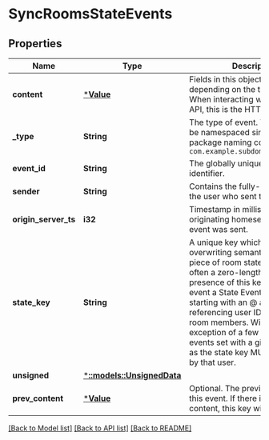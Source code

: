 # SyncRoomsStateEvents

## Properties

Name | Type | Description | Notes
------------ | ------------- | ------------- | -------------
**content** | [***Value**](.md) | Fields in this object will vary depending on the type of event. When interacting with the REST API, this is the HTTP body. | [optional] 
**_type** | **String** | The type of event. This SHOULD be namespaced similar to Java package naming conventions e.g. `com.example.subdomain.event.type` | [optional] 
**event_id** | **String** | The globally unique event identifier. | [optional] 
**sender** | **String** | Contains the fully-qualified ID of the user who sent this event. | [optional] 
**origin_server_ts** | **i32** | Timestamp in milliseconds on originating homeserver when this event was sent. | [optional] 
**state_key** | **String** | A unique key which defines the overwriting semantics for this piece of room state. This value is often a zero-length string. The presence of this key makes this event a State Event. State keys starting with an @ are reserved for referencing user IDs, such as room members. With the exception of a few events, state events set with a given user's ID as the state key MUST only be set by that user. | [optional] 
**unsigned** | [***::models::UnsignedData**](UnsignedData.md) |  | [optional] 
**prev_content** | [***Value**](.md) | Optional. The previous content for this event. If there is no previous content, this key will be missing. | [optional] 

[[Back to Model list]](../README.md#documentation-for-models) [[Back to API list]](../README.md#documentation-for-api-endpoints) [[Back to README]](../README.md)


